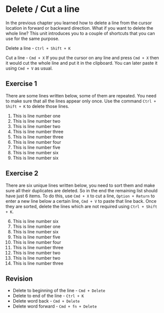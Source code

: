 Delete / Cut a line
===========================

In the previous chapter you learned how to delete a line from the cursor
location in forward or backward direction. What if you want to delete the whole
line? This unit introduces you to a couple of shortcuts that you can use for
the same purpose.

Delete a line - `Ctrl + Shift + K`

Cut a line - `Cmd + X`
  If you put the cursor on any line and press `Cmd + X` then it would cut the
  whole line and put it in the clipboard. You can later paste it using `Cmd + V`
  as usual.

Exercise 1
-----------

There are some lines written below, some of them are repeated. You need to make
sure that all the lines appear only once. Use the command `Ctrl + Shift + K` to
delete those lines.


1. This is line number one
2. This is line number two
2. This is line number two
3. This is line number three
3. This is line number three
4. This is line number four
5. This is line number five
6. This is line number six
6. This is line number six


Exercise 2
-----------

There are six unique lines written below, you need to sort them and make sure
all their duplicates are deleted. So in the end the remaining list should have
just 6 items. To do this, use `Cmd + X` to cut a line, `Option + Return` to 
enter a new line below a certain line, `Cmd + V` to paste that line back. Once
they are sorted, delete the lines which are not required using
`Ctrl + Shift + K`.


6. This is line number six
1. This is line number one
6. This is line number six
5. This is line number five
4. This is line number four
3. This is line number three
2. This is line number two
2. This is line number two
3. This is line number three

Revision
---------

* Delete to beginning of the line - `Cmd + Delete`
* Delete to end of the line - `Ctrl + K`
* Delete word back - `Cmd + Delete`
* Delete word forward - `Cmd + fn + Delete`
